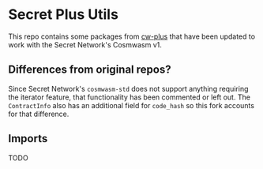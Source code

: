 # Secret Plus Utils

This repo contains some packages from [cw-plus](https://github.com/CosmWasm/cw-plus) that have been updated to work with the Secret Network's Cosmwasm v1.

## Differences from original repos?

Since Secret Network's `cosmwasm-std` does not support anything requiring the iterator feature, that functionality has been commented or left out. The `ContractInfo` also has an additional field for `code_hash` so this fork accounts for that difference.

## Imports

TODO

